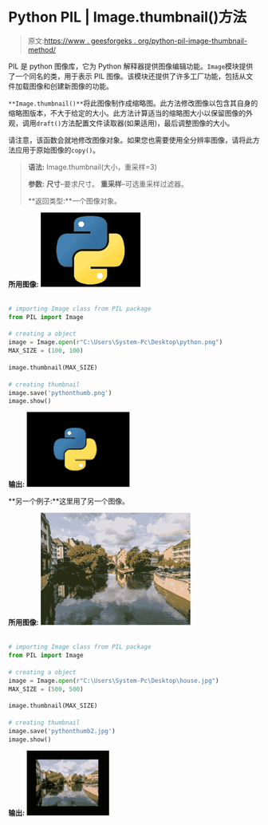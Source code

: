 # Python PIL | Image.thumbnail()方法

> 原文:[https://www . geesforgeks . org/python-pil-image-thumbnail-method/](https://www.geeksforgeeks.org/python-pil-image-thumbnail-method/)

PIL 是 python 图像库，它为 Python 解释器提供图像编辑功能。`Image`模块提供了一个同名的类，用于表示 PIL 图像。该模块还提供了许多工厂功能，包括从文件加载图像和创建新图像的功能。

`**Image.thumbnail()**`将此图像制作成缩略图。此方法修改图像以包含其自身的缩略图版本，不大于给定的大小。此方法计算适当的缩略图大小以保留图像的外观，调用`draft()`方法配置文件读取器(如果适用)，最后调整图像的大小。

请注意，该函数会就地修改图像对象。如果您也需要使用全分辨率图像，请将此方法应用于原始图像的`copy()`。

> **语法:** Image.thumbnail(大小，重采样=3)
> 
> **参数:**
> **尺寸**–要求尺寸。
> **重采样**–可选重采样过滤器。
> 
> **返回类型:**一个图像对象。

**所用图像:**
![](img/b676bf4e5579500345ba1e2db94e0f29.png)

```py

# importing Image class from PIL package 
from PIL import Image

# creating a object 
image = Image.open(r"C:\Users\System-Pc\Desktop\python.png")
MAX_SIZE = (100, 100)

image.thumbnail(MAX_SIZE)

# creating thumbnail
image.save('pythonthumb.png')
image.show()
```

**输出:**
![](img/a0ce511d599ca2cf9d78317eed8db696.png)

**另一个例子:**这里用了另一个图像。

**所用图像:**
![](img/f2bf49a278f52afa1751d7582edcd757.png)

```py

# importing Image class from PIL package 
from PIL import Image

# creating a object 
image = Image.open(r"C:\Users\System-Pc\Desktop\house.jpg")
MAX_SIZE = (500, 500)

image.thumbnail(MAX_SIZE)

# creating thumbnail
image.save('pythonthumb2.jpg')
image.show()
```

**输出:**
![](img/60e599f57241289adfc6679cad59d180.png)